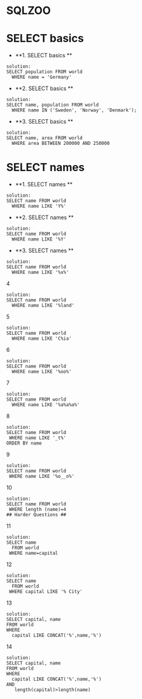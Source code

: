 # SQLZOO

# SELECT basics ####

- **1. SELECT basics **
```
solution: 
SELECT population FROM world
  WHERE name = 'Germany'
```
- **2. SELECT basics **
```
solution:
SELECT name, population FROM world
  WHERE name IN ('Sweden', 'Norway', 'Denmark');
```
- **3. SELECT basics **
```
solution:
SELECT name, area FROM world
  WHERE area BETWEEN 200000 AND 250000
```

# SELECT names #

- **1. SELECT names **
```
solution:
SELECT name FROM world
  WHERE name LIKE 'Y%'
```
- **2. SELECT names **
```
solution:
SELECT name FROM world
  WHERE name LIKE '%Y'
```
- **3. SELECT names **
```
solution:
SELECT name FROM world
  WHERE name LIKE '%x%'
```
4
```
solution:
SELECT name FROM world
  WHERE name LIKE '%land'
```
5
```
solution:
SELECT name FROM world
  WHERE name LIKE 'C%ia'
```
6
```
solution:
SELECT name FROM world
  WHERE name LIKE '%oo%'
```
7
```
solution:
SELECT name FROM world
  WHERE name LIKE '%a%a%a%'
```
8
```
solution:
SELECT name FROM world
 WHERE name LIKE '_t%'
ORDER BY name
```
9
```
solution:
SELECT name FROM world
 WHERE name LIKE '%o__o%'
```
10
```
solution:
SELECT name FROM world
 WHERE length (name)=4
## Harder Questions ##
```
11
```
solution:
SELECT name
  FROM world
 WHERE name=capital
```
12
```
solution:
SELECT name
  FROM world
 WHERE capital LIKE '% City'
```
13
```
solution:
SELECT capital, name
FROM world
WHERE
  capital LIKE CONCAT('%',name,'%')
```
14
```
solution:
SELECT capital, name
FROM world
WHERE
  capital LIKE CONCAT('%',name,'%')
AND 
   length(capital)>length(name)
```
